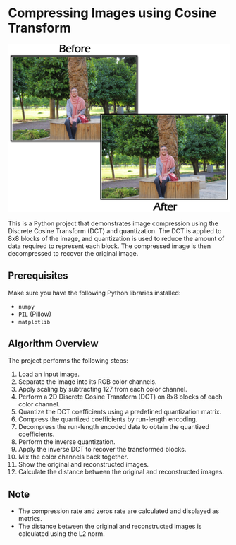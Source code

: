 # Compressing Images using Cosine Transform

![**Note:** Before compression, the file size was 31 MB, and after compression, it reduced to 10 MB.](pic.png)


This is a Python project that demonstrates image compression using the Discrete Cosine Transform (DCT) and quantization. The DCT is applied to 8x8 blocks of the image, and quantization is used to reduce the amount of data required to represent each block. The compressed image is then decompressed to recover the original image.

## Prerequisites

Make sure you have the following Python libraries installed:

- `numpy`
- `PIL` (Pillow)
- `matplotlib`
  
## Algorithm Overview

The project performs the following steps:

1. Load an input image.
2. Separate the image into its RGB color channels.
3. Apply scaling by subtracting 127 from each color channel.
4. Perform a 2D Discrete Cosine Transform (DCT) on 8x8 blocks of each color channel.
5. Quantize the DCT coefficients using a predefined quantization matrix.
6. Compress the quantized coefficients by run-length encoding.
7. Decompress the run-length encoded data to obtain the quantized coefficients.
8. Perform the inverse quantization.
9. Apply the inverse DCT to recover the transformed blocks.
10. Mix the color channels back together.
11. Show the original and reconstructed images.
12. Calculate the distance between the original and reconstructed images.

## Note

- The compression rate and zeros rate are calculated and displayed as metrics.
- The distance between the original and reconstructed images is calculated using the L2 norm.

